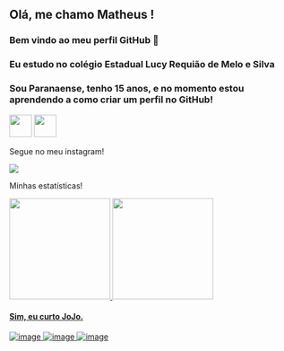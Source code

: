 ## Olá, me chamo Matheus ! 
### Bem vindo ao meu perfil GitHub 👋
### Eu estudo no colégio Estadual Lucy Requião de Melo e Silva
### Sou Paranaense, tenho 15 anos, e no momento estou aprendendo a como criar um perfil no GitHub!
<img src="https://cdn.jsdelivr.net/gh/devicons/devicon/icons/java/java-original.svg" width="40" height="40"/> <img src="https://cdn.jsdelivr.net/gh/devicons/devicon/icons/linux/linux-original.svg" width="40" height="40"/>

Segue no meu instagram!

<a href="https://instagram.com/eeiii_teteu" target="_blank"><img src="https://img.shields.io/badge/-Instagram-%23E4405F?style=for-the-badge&logo=instagram&logoColor=white" target="_blank"></a>

Minhas estatísticas! 

<div>
<a href="https://github.com/matheus007github">
<img height="180em" src="https://github-readme-stats.vercel.app/api/top-langs/?username=matheus007github&layout=compact&langs_count=7&theme=dracula"/>
<img height="180em" src="https://github-readme-stats.vercel.app/api?username=matheus007github&show_icons=true&theme=dracula&include_all_commits=true&count_private=true"/>
</div>

#### Sim, eu curto JoJo.


![image](https://user-images.githubusercontent.com/110181863/181570857-621ce931-ef92-4c97-8d81-60191aa7a882.png) 
![image](https://user-images.githubusercontent.com/110181863/181571087-51b7e53d-740e-4a19-b4cb-83dcaaf1f8ef.png)
![image](https://user-images.githubusercontent.com/110181863/181571564-545015a9-744a-4a7b-a879-cba0ea609115.png)






